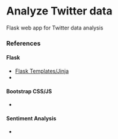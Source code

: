 # Analyze Twitter data

Flask web app for Twitter data analysis

### References
#### Flask

* [Flask Templates/Jinja](https://pythonprogramming.net/bootstrap-jinja-templates-flask/)
* 

#### Bootstrap CSS/JS
* 

#### Sentiment Analysis
* 